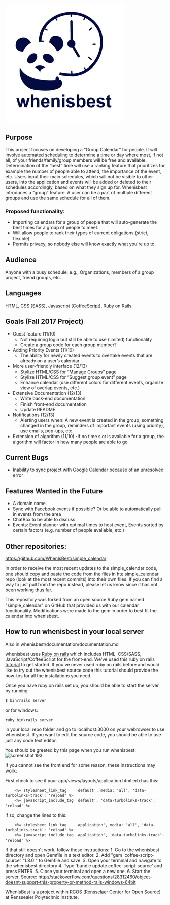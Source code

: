 ![whenisbest logo](/rsz_whenisbest_-_logo.png)

## Purpose

This project focuses on developing a “Group Calendar” for people. It will involve automated scheduling to determine a time or day where most, if not all, of your friends/family/group members will be free and available. Determination of the “best” time will use a ranking feature that prioritizes for example the number of people able to attend, the importance of the event, etc. Users input their main schedules, which will not be visible to other users, into the application and events will be added or deleted to their schedules accordingly, based on what they sign up for. Whenisbest introduces a “group” feature. A user can be a part of multiple different groups and use the same schedule for all of them. 

### Proposed functionality:

- Importing calendars for a group of people that will auto-generate the best times for a group of people to meet.
- Will allow people to rank their types of current obligations (strict, flexible).
- Permits privacy, so nobody else will know exactly what you're up to.

## Audience
Anyone with a busy schedule; e.g., Organizations, members of a group project, friend groups, etc. 

## Languages
HTML, CSS (SASS), Javascript (CoffeeScript), Ruby on Rails 

## Goals (Fall 2017 Project)
- Guest feature (11/10)
    - Not requiring login but still be able to use (limited) functionality
    - Create a group code for each group member?
- Adding Priority Events (11/10)
    - The ability for newly created events to overtake events that are already on a user’s calendar
- More user-friendly interface (12/13)  
    - Stylize HTML/CSS for  “Manage Groups” page
    - Stylize HTML/CSS for  “Suggest group event” page
    - Enhance calendar (use different colors for different events, organize view of overlap events, etc.)
- Extensive Documentation (12/13)
    - Write back-end documentation
    - Finish front-end documentation
    - Update README
- Notifications (12/13) 
    - Alerting users when: A new event is created in the group, something changed in the group, reminders of important events (using priority), use emails, pop-ups, etc. 
- Extension of algorithm (11/10)
    -If no time slot is available for a group, the algorithm will factor in how many people are able to go

## Current Bugs
- Inability to sync project with Google Calendar because of an unresolved error

## Features Wanted in the Future
- A domain name
- Sync with Facebook events if possible? Or be able to automatically pull in events from the area
- ChatBox to be able to discuss
- Events: Event planner with optimal times to host event, Events sorted by certain factors (e.g. number of people available, etc.)

## Other repositories:

https://github.com/WhenIsBest/simple_calendar

In order to receive the most recent updates to the simple_calendar code, one should copy and paste the code from the files in hte simple_calendar repo (look at the most recent commits) into their own files. If you can find a way to just pull from the repo instead, please let us know since it has not been working thus far.

This repository was forked from an open source Ruby gem named "simple_calendar" on GitHub that provided us with our calendar functionality. Modifications were made to the gem in order to best fit the calendar into whenisbest.

## How to run whenisbest in your local server
Also in whenisbest/documentation/documentation.md

whenisbest uses [Ruby on rails](http://rubyonrails.org/) which includes HTML, CSS/SASS, JavaScript/CoffeeScript for the front-end.
We've used this ruby on rails [tutorial](http://guides.rubyonrails.org/getting_started.html) to get started. If you've never used ruby on rails before and would like to try out the whenisbest source code this tutorial should provide the how-tos for all the installations you need. 

Once you have ruby on rails set up, you should be able to start the server by running

```
$ bin/rails server
```
or for windows:

```
ruby bin\rails server
```
in your local repo folder and go to localhost:3000 on your webrowser to use whenisbest. If you want to edit the source code, you should be able to use just any code text editor.

You should be greeted by this page when you run whenisbest:
![screenshot 193](https://cloud.githubusercontent.com/assets/16448052/23838060/dfd5ca64-0767-11e7-8f8f-95b60c516a86.png) 

If you cannot see the front end for some reason, these instructions may work:

First check to see if your app/views/layouts/application.html.erb has this:
```
    <%= stylesheet_link_tag    'default', media: 'all', 'data-turbolinks-track': 'reload' %>
    <%= javascript_include_tag 'default', 'data-turbolinks-track': 'reload' %>
```
if so, change the lines to this:
```
    <%= stylesheet_link_tag    'application', media: 'all', 'data-turbolinks-track': 'reload' %>
    <%= javascript_include_tag 'application', 'data-turbolinks-track': 'reload' %>
```
If that still doesn't work, follow these instructions:
    1. Go to the whenisbest directory and open Gemfile in a text editor.
    2. Add "gem 'coffee-script-source', '1.8.0'" to Gemfile and save.
    3. Open your terminal and navigate to the whenisbest directory
    4. Type 'bundle update coffee-script-source' and press ENTER.
    5. Close your terminal and open a new one.
    6. Start the server.
Source: http://stackoverflow.com/questions/28312460/object-doesnt-support-this-property-or-method-rails-windows-64bit

WhenIsBest is a project within RCOS (Rensselaer Center for Open Source) at Renssealer Polytechnic Institute.
